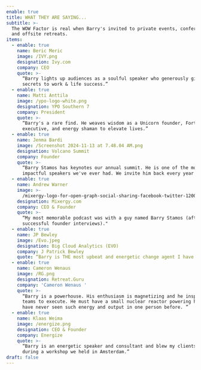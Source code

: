 ```yaml
---
enable: true
title: WHAT THEY ARE SAYING...
subtitle: >-
  The WOW Factor is real when Barry's invited to private events, conferences,
  and offsite retreats. 
items:
  - enable: true
    name: Beric Meric
    image: /IVY.png
    designation: Ivy.com
    company: CEO
    quote: >-
      “Barry lights up audiences as a soulful speaker who generously gifts
      secrets to work & life success.” 
  - enable: true
    name: Matti Anttila
    image: /ypo-logo-white.png
    designation: YPO Southern 7
    company: President
    quote: >-
      “Barry's a rare find. He weaves wisdom as a Unicorn founder, Fortune 500
      executive, and energy shaman to elevate lives.”
  - enable: true
    name: Jenma Bardi
    image: /Screenshot 2024-11-13 at 7.48.04 AM.png
    designation: Volcano Summit
    company: Founder
    quote: >-
      “Barry Stamos has keynotes our annual summit. He is one of the most
      impactful speakers we've ever had. We invite him back every year!"
  - enable: true
    name: Andrew Warner
    image: >-
      /mixergy-logo-for-open-graph-social-sharing-facebook-twitter-1200x630-1.png
    designation: Mixergy.com
    company: CEO & Founder
    quote: >-
      “My most memorable podcast was with a guy named Barry Stamos (after 1,500+
      successful founder interviews)."
  - enable: true
    name: JP Bewley
    image: /Evo.jpeg
    designation: Big Cloud Analytics (EVO)
    company: J Patrick Bewley
    quote: “Barry is THE most upbeat and energetic change agent I have EVER met.”
  - enable: true
    name: Cameron Wenaus
    image: /RG.png
    designation: Retreat.Guru
    company: 'Cameron Wenaus '
    quote: >-
      “Barry is a powerhouse. His enthusiasm is magnetizing and he inspires the
      teams to execute. He must have a small nuclear reactor powering him as I
      have never seen such energy and output in one person before. ”
  - enable: true
    name: Klaas Weima
    image: /energize.png
    designation: CEO & Founder
    company: Energize
    quote: >-
      “Barry is an energetic speaker and consultant and blew my clients away
      during a workshop we held in Amsterdam.”
draft: false
---
```

